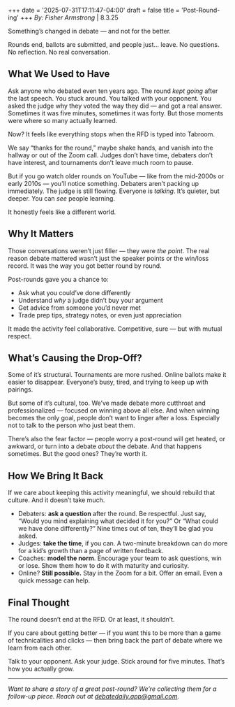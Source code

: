 +++
date = '2025-07-31T17:11:47-04:00'
draft = false
title = 'Post-Round-ing'
+++
*By: Fisher Armstrong* | 8.3.25

Something’s changed in debate — and not for the better.

Rounds end, ballots are submitted, and people just... leave. No questions. No reflection. No real conversation.

<!--more-->

## What We Used to Have

Ask anyone who debated even ten years ago. The round *kept going* after the last speech. You stuck around. You talked with your opponent. You asked the judge why they voted the way they did — and got a real answer. Sometimes it was five minutes, sometimes it was forty. But those moments were where so many actually learned.

Now? It feels like everything stops when the RFD is typed into Tabroom.

We say “thanks for the round,” maybe shake hands, and vanish into the hallway or out of the Zoom call. Judges don’t have time, debaters don’t have interest, and tournaments don’t leave much room to pause.

But if you go watch older rounds on YouTube — like from the mid-2000s or early 2010s — you’ll notice something. Debaters aren’t packing up immediately. The judge is still flowing. Everyone is *talking*. It’s quieter, but deeper. You can *see* people learning.

It honestly feels like a different world.

## Why It Matters

Those conversations weren’t just filler — they were *the point*. The real reason debate mattered wasn’t just the speaker points or the win/loss record. It was the way you got better round by round.

Post-rounds gave you a chance to:

- Ask what you could’ve done differently
- Understand *why* a judge didn’t buy your argument
- Get advice from someone you’d never met
- Trade prep tips, strategy notes, or even just appreciation

It made the activity feel collaborative. Competitive, sure — but with mutual respect.

## What’s Causing the Drop-Off?

Some of it’s structural. Tournaments are more rushed. Online ballots make it easier to disappear. Everyone’s busy, tired, and trying to keep up with pairings.

But some of it’s cultural, too. We’ve made debate more cutthroat and professionalized — focused on winning above all else. And when winning becomes the only goal, people don’t want to linger after a loss. Especially not to talk to the person who just beat them.

There’s also the fear factor — people worry a post-round will get heated, or awkward, or turn into a debate *about* the debate. And that happens sometimes. But the good ones? They’re worth it.

## How We Bring It Back

If we care about keeping this activity meaningful, we should rebuild that culture. And it doesn’t take much.

- Debaters: **ask a question** after the round. Be respectful. Just say, “Would you mind explaining what decided it for you?” Or “What could we have done differently?” Nine times out of ten, they’ll be glad you asked.
- Judges: **take the time**, if you can. A two-minute breakdown can do more for a kid’s growth than a page of written feedback.
- Coaches: **model the norm**. Encourage your team to ask questions, win or lose. Show them how to do it with maturity and curiosity.
- Online? **Still possible.** Stay in the Zoom for a bit. Offer an email. Even a quick message can help.

## Final Thought

The round doesn’t end at the RFD. Or at least, it shouldn’t.

If you care about getting better — if you want this to be more than a game of technicalities and clicks — then bring back the part of debate where we learn from each other.

Talk to your opponent. Ask your judge. Stick around for five minutes. That’s how you actually grow.

---

*Want to share a story of a great post-round? We’re collecting them for a follow-up piece. Reach out at debatedaily.app@gmail.com.*
